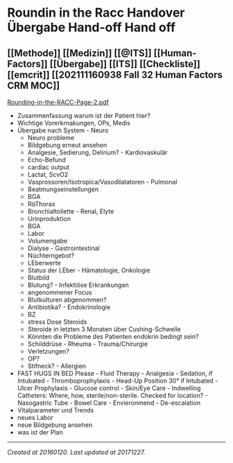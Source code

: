 # Roundin in the Racc Handover Übergabe Hand-off Hand off
 [[Methode]] [[Medizin]] [[@ITS]] [[Human-Factors]] [[Übergabe]] [[ITS]] [[Checkliste]] [[emcrit]] [[202111160938 Fall 32 Human Factors CRM MOC]]
---



[Rounding-in-the-RACC-Page-2.pdf](./resources/201601202212_Roundin_in_the_Racc_Handover_Übergabe_Hand-off_Hand_off.resources/Rounding-in-the-RACC-Page-2.pdf)

-    Zusammenfassung warum ist der Patient hier?
-    Wichtige Vorerkrnakungen, OPs, Medis
-    Übergabe nach System
    -    Neuro
        -    Neuro probleme
        -    Bildgebung erneut ansehen
        -    Analgesie, Sedierung, Delirium?
    -    Kardiovaskulär
        -    Echo-Befund
        -    cardiac output
        -    Lactat, ScvO2
        -    Vasprossoren/Isotropica/Vasodilatatoren
    -    Pulmonal
        -  Beatmungseinstellungen
        -    BGA
        -    RöThorax
        -    Bronchialtoilette
    -    Renal, Elyte
        -    Urinproduktion
        -    BGA
        -    Labor
        -    Volumengabe
        -    Dialyse
    -    Gastrointestinal
        -    Nüchterngebot?
        -    LEberwerte
        -    Status der LEber
    -    Hämatologie, Onkologie
        -    Blutbild
        -    Blutung?
    -    Infektiöse Erkrankungen
        -    angenommener Focus
        -    Blutkulturen abgenommen?
        -    Antibiotika?
    -    Endokrinologie
        -    BZ
        -    stress Dose Steroids
        -    Steroide in letzten 3 Monaten über Cushing-Schwelle
        -    Könnten die Probleme des Patienten endokrin bedingt sein?
        -    Schilddrüse
    -    Rheuma
    -    Trauma/Chirurgie
        -    Verletzungen?
        -    OP?
        -    Stifneck?
    -    Allergien
-    FAST HUGS IN BED Please
    -    Fluid Therapy
    -    Analgesia
    -    Sedation, if Intubated
    -    Thromboprophylaxis
    -    Head-Up Position 30° if Intubated
    -    Ulcer Prophylaxis
    -    Glucose control
    -    Skin/Eye Care
    -    Indwelling Catheters: Where, how, sterile/non-sterile. Checked for location?
    -    Nasogastric Tube
    -    Bowel Care
    -    Envieronmend
    -    De-escalation
-    Vitalparameter und Trends
-    neues Labor
-    neue Bildgebung ansehen
-    was ist der Plan

---

_Created at 20160120._
_Last updated at 20171227._




